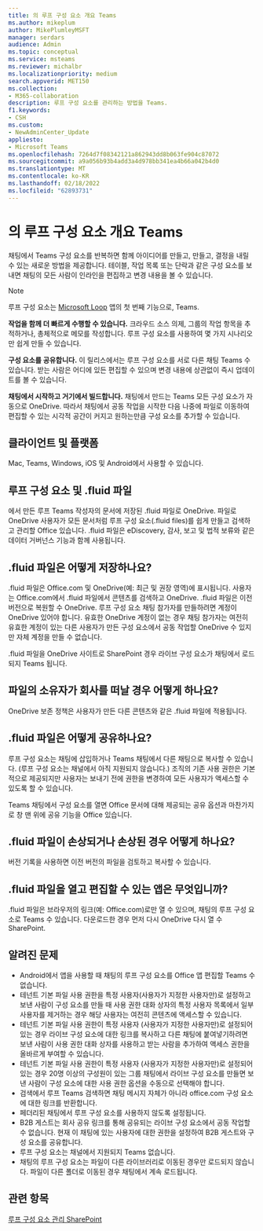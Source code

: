 ```yaml
---
title: 의 루프 구성 요소 개요 Teams
ms.author: mikeplum
author: MikePlumleyMSFT
manager: serdars
audience: Admin
ms.topic: conceptual
ms.service: msteams
ms.reviewer: michalbr
ms.localizationpriority: medium
search.appverid: MET150
ms.collection:
- M365-collaboration
description: 루프 구성 요소를 관리하는 방법을 Teams.
f1.keywords:
- CSH
ms.custom:
- NewAdminCenter_Update
appliesto:
- Microsoft Teams
ms.openlocfilehash: 7264d7f08342121a862943dd8b063fe904c87072
ms.sourcegitcommit: a9a056b93b4add3a4d978bb341ea4b66a042b4d0
ms.translationtype: MT
ms.contentlocale: ko-KR
ms.lasthandoff: 02/18/2022
ms.locfileid: "62893731"
---
```

# <a name="overview-of-loop-components-in-teams"></a>의 루프 구성 요소 개요 Teams

채팅에서 Teams 구성 요소를 반복하면 함께 아이디어를 만들고, 만들고, 결정을 내릴 수 있는 새로운 방법을 제공합니다. 테이블, 작업 목록 또는 단락과 같은 구성 요소를 보내면 채팅의 모든 사람이 인라인을 편집하고 변경 내용을 볼 수 있습니다. 

> [!Note]
> 루프 구성 요소는 [Microsoft Loop](https://www.microsoft.com/en-us/microsoft-loop) 앱의 첫 번째 기능으로, Teams. 

**작업을 함께 더 빠르게 수행할 수 있습니다.** 크라우드 소스 의제, 그룹의 작업 항목을 추적하거나, 총체적으로 메모를 작성합니다. 루프 구성 요소를 사용하여 몇 가지 시나리오만 쉽게 만들 수 있습니다.

**구성 요소를 공유합니다.** 이 릴리스에서는 루프 구성 요소를 서로 다른 채팅 Teams 수 있습니다. 받는 사람은 어디에 있든 편집할 수 있으며 변경 내용에 상관없이 즉시 업데이트를 볼 수 있습니다.

**채팅에서 시작하고 거기에서 빌드합니다.** 채팅에서 만드는 Teams 모든 구성 요소가 자동으로 OneDrive. 따라서 채팅에서 공동 작업을 시작한 다음 나중에 파일로 이동하여 편집할 수 있는 시각적 공간이 커지고 원하는만큼 구성 요소를 추가할 수 있습니다.

## <a name="clients-and-platforms"></a>클라이언트 및 플랫폼

Mac, Teams, Windows, iOS 및 Android에서 사용할 수 있습니다.

## <a name="loop-components-and-fluid-files"></a>루프 구성 요소 및 .fluid 파일

에서 만든 루프 Teams 작성자의 문서에 저장된 .fluid 파일로 OneDrive. 파일로 OneDrive 사용자가 모든 문서처럼 루프 구성 요소(.fluid files)를 쉽게 만들고 검색하고 관리할 Office 있습니다. .fluid 파일은 eDiscovery, 감사, 보고 및 법적 보류와 같은 데이터 거버넌스 기능과 함께 사용됩니다.

## <a name="how-are-fluid--files-stored"></a>.fluid 파일은 어떻게 저장하나요?

.fluid 파일은 Office.com 및 OneDrive(예: 최근 및 권장 영역)에 표시됩니다. 사용자는 Office.com에서 .fluid 파일에서 콘텐츠를 검색하고 OneDrive. .fluid 파일은 이전 버전으로 복원할 수 OneDrive. 루프 구성 요소 채팅 참가자를 만들하려면 계정이 OneDrive 있어야 합니다. 유효한 OneDrive 계정이 없는 경우 채팅 참가자는 여전히 유효한 계정이 있는 다른 사용자가 만든 구성 요소에서 공동 작업할 OneDrive 수 있지만 자체 계정을 만들 수 없습니다. 

.fluid 파일을 OneDrive 사이트로 SharePoint 경우 라이브 구성 요소가 채팅에서 로드되지 Teams 됩니다.

## <a name="what-happens-if-the-owner-of-the-file-leaves-the-company"></a>파일의 소유자가 회사를 떠날 경우 어떻게 하나요?

OneDrive 보존 정책은 사용자가 만든 다른 콘텐츠와 같은 .fluid 파일에 적용됩니다.

## <a name="how-are-fluid-files-shared"></a>.fluid 파일은 어떻게 공유하나요?

루프 구성 요소는 채팅에 삽입하거나 Teams 채팅에서 다른 채팅으로 복사할 수 있습니다. (루프 구성 요소는 채널에서 아직 지원되지 않습니다.) 조직의 기존 사용 권한은 기본적으로 제공되지만 사용자는 보내기 전에 권한을 변경하여 모든 사용자가 액세스할 수 있도록 할 수 있습니다.

Teams 채팅에서 구성 요소를 열면 Office 문서에 대해 제공되는 공유 옵션과 마찬가지로 창 맨 위에 공유 기능을 Office 있습니다.

## <a name="what-if-a-fluid-file-becomes-corrupted-or-damaged"></a>.fluid 파일이 손상되거나 손상된 경우 어떻게 하나요?

버전 기록을 사용하면 이전 버전의 파일을 검토하고 복사할 수 있습니다.

## <a name="what-apps-can-open-and-edit-fluid-files"></a>.fluid 파일을 열고 편집할 수 있는 앱은 무엇입니까?

.fluid 파일은 브라우저의 링크(예: Office.com)로만 열 수 있으며, 채팅의 루프 구성 요소로 Teams 수 있습니다. 다운로드한 경우 먼저 다시 OneDrive 다시 열 수 SharePoint.

## <a name="known-issues"></a>알려진 문제

- Android에서 앱을 사용할 때 채팅의 루프 구성 요소를 Office 앱 편집할 Teams 수 없습니다.
- 테넌트 기본 파일 사용 권한을 특정 사용자(사용자가 지정한 사용자만)로 설정하고 보낸 사람이 구성 요소를 만들 때 사용 권한 대화 상자의 특정 사용자  목록에서 일부 사용자를 제거하는 경우 해당 사용자는 여전히 콘텐츠에 액세스할 수 있습니다.
- 테넌트 기본 파일 사용 권한이 특정 사용자  (사용자가 지정한 사용자만)로 설정되어 있는 경우 라이브 구성 요소에 대한 링크를 복사하고 다른 채팅에 붙여넣기하려면 보낸 사람이 사용 권한 대화 상자를 사용하고 받는 사람을 추가하여 액세스 권한을 올바르게 부여할 수 있습니다.
- 테넌트 기본 파일 사용 권한이 특정 사용자  (사용자가 지정한 사용자만)로 설정되어 있는 경우 20명 이상의 구성원이 있는 그룹 채팅에서 라이브 구성 요소를 만들면 보낸 사람이 구성 요소에 대한 사용 권한 옵션을 수동으로 선택해야 합니다.
- 검색에서 루프 Teams 검색하면 채팅 메시지 자체가 아니라 office.com 구성 요소에 대한 링크를 반환합니다.
- 페더리된 채팅에서 루프 구성 요소를 사용하지 않도록 설정됩니다.
- B2B 게스트는 회사 공유 링크를 통해 공유되는 라이브 구성 요소에서 공동 작업할 수 없습니다. 현재 이 채팅에  있는 사용자에 대한 권한을 설정하여 B2B 게스트와 구성 요소를 공유합니다.
- 루프 구성 요소는 채널에서 지원되지 Teams 없습니다.
- 채팅의 루프 구성 요소는 파일이 다른 라이브러리로 이동된 경우만 로드되지 않습니다. 파일이 다른 폴더로 이동된 경우 채팅에서 계속 로드됩니다.

## <a name="related-topics"></a>관련 항목

[루프 구성 요소 관리 SharePoint](/sharepoint/manage-loop-components)
